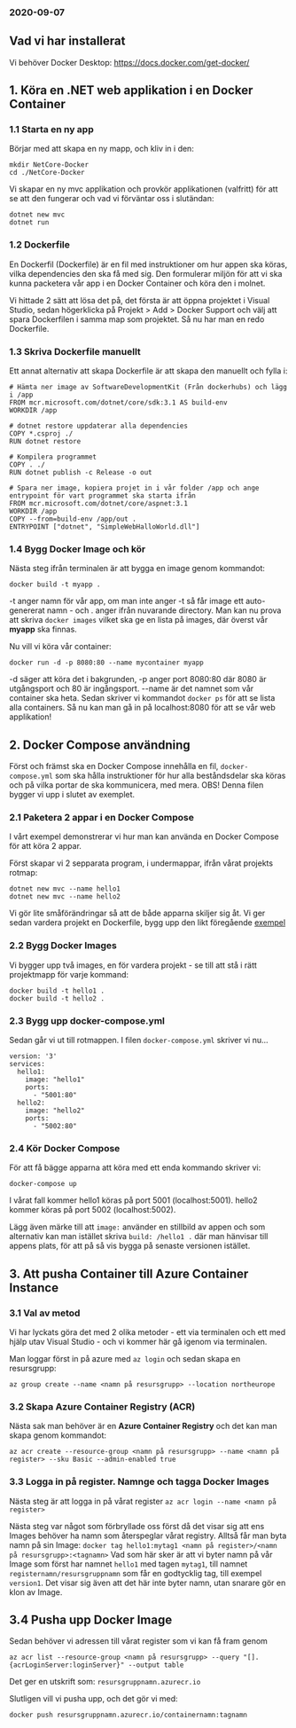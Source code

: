 ### 2020-09-07

## Vad vi har installerat

Vi behöver Docker Desktop:
https://docs.docker.com/get-docker/


## 1. Köra en .NET web applikation i en Docker Container

### 1.1 Starta en ny app
Börjar med att skapa en ny mapp, och kliv in i den:
```
mkdir NetCore-Docker
cd ./NetCore-Docker
```

Vi skapar en ny mvc applikation och provkör applikationen (valfritt) för att se att den fungerar och vad vi förväntar oss i slutändan:
```
dotnet new mvc
dotnet run
```

### 1.2 Dockerfile
En Dockerfil (Dockerfile) är en fil med instruktioner om hur appen ska köras, vilka dependencies den ska få med sig. Den formulerar miljön för att vi ska kunna packetera vår app i en Docker Container och köra den i molnet. 

Vi hittade 2 sätt att lösa det på, det första är att öppna projektet i Visual Studio, sedan högerklicka på Projekt > Add > Docker Support och välj att spara Dockerfilen i samma map som projektet. Så nu har man en redo Dockerfile.


### 1.3 Skriva Dockerfile manuellt
Ett annat alternativ att skapa Dockerfile är att skapa den manuellt och fylla i: 
``` 
# Hämta ner image av SoftwareDevelopmentKit (Från dockerhubs) och lägg i /app
FROM mcr.microsoft.com/dotnet/core/sdk:3.1 AS build-env
WORKDIR /app

# dotnet restore uppdaterar alla dependencies
COPY *.csproj ./
RUN dotnet restore

# Kompilera programmet
COPY . ./
RUN dotnet publish -c Release -o out

# Spara ner image, kopiera projet in i vår folder /app och ange entrypoint för vart programmet ska starta ifrån
FROM mcr.microsoft.com/dotnet/core/aspnet:3.1
WORKDIR /app
COPY --from=build-env /app/out .
ENTRYPOINT ["dotnet", "SimpleWebHalloWorld.dll"]
```

### 1.4 Bygg Docker Image och kör 
Nästa steg ifrån terminalen är att bygga en image genom kommandot: 
```
docker build -t myapp .
``` 
-t anger namn för vår app, om man inte anger -t så får image ett auto-genererat namn - och . anger ifrån nuvarande directory. Man kan nu prova att skriva `docker images` vilket ska ge en lista på images, där överst vår **myapp** ska finnas.


Nu vill vi köra vår container: 
```
docker run -d -p 8080:80 --name mycontainer myapp
```
-d säger att köra det i bakgrunden, -p anger port 8080:80 där 8080 är utgångsport och 80 är ingångsport. --name är det namnet som vår container ska heta.
Sedan skriver vi kommandot `docker ps` för att se lista alla containers. Så nu kan man gå in på localhost:8080 för att se vår web applikation!


## 2. Docker Compose användning

Först och främst ska en Docker Compose innehålla  en fil, `docker-compose.yml` som ska hålla instruktioner för hur alla beståndsdelar ska köras och på vilka portar de ska kommunicera, med mera. OBS! Denna filen bygger vi upp i slutet av exemplet.


### 2.1 Paketera 2 appar i en Docker Compose
I vårt exempel demonstrerar vi hur man kan använda en Docker Compose för att köra 2 appar. 

Först skapar vi 2 sepparata program, i undermappar,  ifrån vårat projekts rotmap:
```
dotnet new mvc --name hello1
dotnet new mvc --name hello2
```
Vi  gör lite småförändringar så att de både apparna skiljer sig åt. Vi ger sedan vardera projekt en Dockerfile, bygg upp den likt föregående [exempel](#13-skriva-dockerfile-manuellt)


### 2.2 Bygg Docker Images
Vi bygger upp två images, en för vardera projekt - se till att stå i rätt projektmapp för varje kommand:
```
docker build -t hello1 .
docker build -t hello2 .
```


### 2.3 Bygg upp docker-compose.yml
Sedan går vi ut till rotmappen. I filen `docker-compose.yml` skriver vi nu...
```
version: '3'
services:
  hello1:
    image: "hello1"
    ports:
      - "5001:80"
  hello2:
    image: "hello2"
    ports:
      - "5002:80"
```


### 2.4 Kör Docker Compose
För att få bägge apparna att köra med ett enda kommando skriver vi: 
```
docker-compose up
``` 
I vårat fall kommer hello1 köras på port 5001 (localhost:5001). 
hello2 kommer köras på port 5002 (localhost:5002). 

Lägg även märke till att `image:` använder en stillbild av appen och som alternativ kan man istället skriva `build: /hello1 .` där man hänvisar till appens plats, för att på så vis bygga på senaste versionen istället. 


## 3. Att pusha Container till Azure Container Instance

### 3.1 Val av metod
Vi har lyckats göra det med 2 olika metoder - ett via terminalen och ett med hjälp utav Visual Studio - och  vi kommer här gå igenom via terminalen.

Man loggar först in på azure med `az login` och sedan skapa en resursgrupp:
```
az group create --name <namn på resursgrupp> --location northeurope
```


### 3.2 Skapa Azure Container Registry (ACR)
Nästa sak man behöver är en **Azure Container Registry** och det kan man skapa genom kommandot: 
```
az acr create --resource-group <namn på resursgrupp> --name <namn på register> --sku Basic --admin-enabled true
```


### 3.3 Logga in på register. Namnge och tagga Docker Images
Nästa steg är att logga in på vårat register `az acr login --name <namn på register>`

Nästa steg var något som förbryllade oss först då det visar sig att ens Images behöver ha namn som återspeglar vårat registry. Alltså får man byta namn på sin Image:
`docker tag hello1:mytag1 <namn på register>/<namn på resursgrupp>:<tagnamn>`
Vad som här sker är att vi byter namn på vår Image som först har namnet `hello1` med tagen `mytag1`, till namnet `registernamn/resursgruppnamn` som får en godtycklig tag, till exempel `version1`. Det visar sig även att det här inte byter namn, utan snarare gör en klon av Image.


## 3.4 Pusha upp Docker Image
Sedan behöver vi adressen till vårat register som vi kan få fram genom
```
az acr list --resource-group <namn på resursgrupp> --query "[].{acrLoginServer:loginServer}" --output table
```
Det ger en utskrift som: `resursgruppnamn.azurecr.io`

Slutligen vill vi pusha upp, och det gör vi med:
```
docker push resursgruppnamn.azurecr.io/containernamn:tagnamn
```
